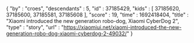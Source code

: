 {
  "by" : "croes",
  "descendants" : 5,
  "id" : 37185429,
  "kids" : [ 37185620, 37185600, 37185581, 37185608 ],
  "score" : 19,
  "time" : 1692418404,
  "title" : "Xiaomi introduced the new generation robo-dog, Xiaomi CyberDog 2",
  "type" : "story",
  "url" : "https://xiaomiui.net/xiaomi-introduced-the-new-generation-robo-dog-xiaomi-cyberdog-2-49032/"
}
